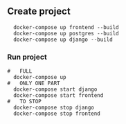 ## Create project

```shell
  docker-compose up frontend --build
  docker-compose up postgres --build
  docker-compose up django --build
```

### Run project
```shell
#   FULL
  docker-compose up
#   ONLY ONE PART
  docker-compose start django
  docker-compose start frontend
#   TO STOP
  docker-compose stop django
  docker-compose stop frontend
```
